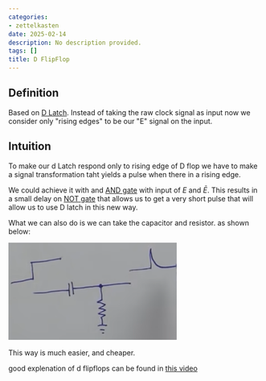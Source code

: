 ```yaml
---
categories:
- zettelkasten
date: 2025-02-14
description: No description provided.
tags: []
title: D FlipFlop
---
```


## Definition

Based on [D Latch](D%20Latch.md). Instead of taking the raw clock signal as input now we consider only "rising edges" to be our "E" signal on the input. 

## Intuition

To make our d Latch respond only to rising edge of D flop we have to make a signal transformation taht yields a pulse when there in a rising edge. 

We could achieve it with and [AND gate](AND%20gate.md) with input of $E$ and $\bar{E}$. This results in a small delay on [NOT gate](NOT%20gate.md) that allows us to get a very short pulse that will allow us to use D latch in this new way.

What we can also do is we can take the capacitor and resistor. as shown below: 

![Pasted image 20221116221006](attachments/Pasted%20image%2020221116221006.png)

This way is much easier, and cheaper.

good explenation of d flipflops can be found in [this video](https://www.youtube.com/watch?v=YW-_GkUguMM)